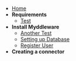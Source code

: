 * [Home](/)
* **Requirements**
  * [Test](testpage.md)
* **Install Myddleware**
  * [Another Test](anotherpage.md)
  * [Setting up Database](database_install.md)
  * [Register User](register.md)
* **Creating a connector**
